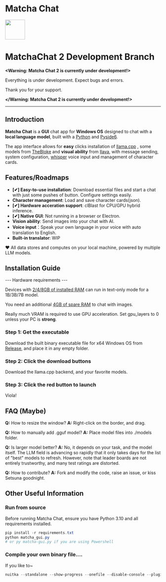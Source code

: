 # Matcha Chat

<img src="https://github.com/puff-dayo/matcha-chat/assets/84665734/5401d53a-2265-4038-a812-e9c2bd28afa4" width="64" />

# MatchaChat 2 Development Branch

**<Warning: Matcha Chat 2 is currently under development!>**

Everything is under development. Expect bugs and errors.

Thank you for your support.

**</Warning: Matcha Chat 2 is currently under development!>**

---

## Introduction

**Matcha Chat** is a **GUI** chat app for **Windows OS** designed to chat with a **local language model**, built with a [Python](https://www.python.org/) and [Pyside6](https://pypi.org/project/PySide6/).

The app interface allows for **easy** clicks installation of [llama.cpp](https://github.com/ggerganov/llama.cpp) , some models from [TheBloke](https://huggingface.co/TheBloke/) and **visual ability** from [llava](https://huggingface.co/jartine/llava-v1.5-7B-GGUF/), with message sending, system configuration, [whisper](https://github.com/ggerganov/whisper.cpp/) voice input and management of character cards.

## Features/Roadmaps

- **[✔] Easy-to-use installation**: Download essential files and start a chat with just some pushes of button. Configure settings easily.
- **Character management**: Load and save character cards(json). 
- **[✔] Hardware acceration support**: clBlast for CPU/GPU hybrid inference.
- **[✔] Native GUI**: Not running in a browser or Electron.
- **Vision ability**: Send images into your chat with AI.
- **Voice input**：Speak your own language in your voice with auto translation to English.
- **Built-in translator**: WIP

❤️ All data stores and computes on your local machine, powered by multiple LLM models.


## Installation Guide

--- Hardware requirements ---

Devices with <u>2/4/8GB of installed RAM</u> can run in text-only mode for a 1B/3B/7B model.

You need an additional <u>4GB of spare RAM</u> to chat with images.

Really much VRAM is required to use GPU acceleration. Set gpu_layers to 0 unless your PC is **strong**.

### Step 1: Get the executable

Download the built binary executable file for x64 Windows OS from [Release](https://github.com/puff-dayo/matcha-chat/releases/), and place it in any empty folder.

### Step 2: Click the download buttons

Download the llama.cpp backend, and your favorite models.

### Step 3: Click the red button to launch 
Viola!

## FAQ (Maybe)

**Q:** How to resize the window?
**A:** Right-click on the border, and drag.

**Q:** How to manually add .gguf model?
**A:** Place model files into ./models folder.

**Q:** Is larger model better?
**A:** No, it depends on your task, and the model itself. The LLM field is advancing so rapidly that it only takes days for the list of "best" models to refresh. However, note that leader boards are not entirely trustworthy, and many test ratings are distorted.

**Q:** How to contribute?
**A:** Fork and modify the code, raise an issue, or kiss Setsuna goodnight.

## Other Useful Information

### Run from source

Before running Matcha Chat, ensure you have Python 3.10 and all requirements installed.

```powershell
pip install -r requirements.txt
python matcha_gui.py
# or py matcha-gui.py if you are using Powershell
```

### Compile your own binary file....

If you like to~

```powershell
nuitka --standalone --show-progress --onefile --disable-console --plugin-enable=pyside6 --windows-icon-from-ico=.\icon.ico --output-dir=build_output main_window.py
```
